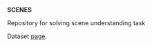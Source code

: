 **SCENES**

Repository for solving scene understanding task 

Dataset [page](https://vision.princeton.edu/projects/2010/SUN/).
